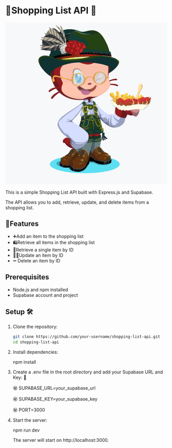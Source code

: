 # 🛒Shopping List API 📃

![alt text](octocat-13.png)

This is a simple Shopping List API built with Express.js and Supabase. 

The API allows you to add, retrieve, update, and delete items from a shopping list.

## 🚀Features

- ➕Add an item to the shopping list
- 🛍️Retrieve all items in the shopping list
- 🍰Retrieve a single item by ID
- 🍫🍬Update an item by ID
- ➖ Delete an item by ID

## Prerequisites

- Node.js and npm installed
- Supabase account and project

## Setup 🛠️

1. Clone the repository:

   ```sh
   git clone https://github.com/your-username/shopping-list-api.git
   cd shopping-list-api


2. Install dependencies:

   npm install


3. Create a .env file in the root directory and add your Supabase URL and Key: 🤫

      ㊙️ SUPABASE_URL=your_supabase_url
   
      ㊙️ SUPABASE_KEY=your_supabase_key

      ㊙️ PORT=3000


5. Start the server:

      npm run dev

   The server will start on http://localhost:3000.
